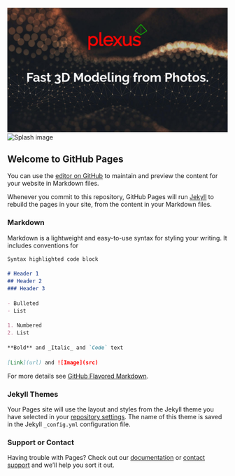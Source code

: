 ![Splash image](plexus_splash.jpg)
![Splash image](https://static01.nyt.com/images/2021/01/30/business/29musk-print/merlin_133348470_4909550a-2f4a-4c38-80b1-969f8306dfba-superJumbo.jpg)

## Welcome to GitHub Pages

You can use the [editor on GitHub](https://github.com/KevinCain/plexus_site/plexus_splash.jpg) to maintain and preview the content for your website in Markdown files.

Whenever you commit to this repository, GitHub Pages will run [Jekyll](https://jekyllrb.com/) to rebuild the pages in your site, from the content in your Markdown files.

### Markdown

Markdown is a lightweight and easy-to-use syntax for styling your writing. It includes conventions for

```markdown
Syntax highlighted code block

# Header 1
## Header 2
### Header 3

- Bulleted
- List

1. Numbered
2. List

**Bold** and _Italic_ and `Code` text

[Link](url) and ![Image](src)
```

For more details see [GitHub Flavored Markdown](https://guides.github.com/features/mastering-markdown/).

### Jekyll Themes

Your Pages site will use the layout and styles from the Jekyll theme you have selected in your [repository settings](https://github.com/KevinCain/plexus_site/settings). The name of this theme is saved in the Jekyll `_config.yml` configuration file.

### Support or Contact

Having trouble with Pages? Check out our [documentation](https://docs.github.com/categories/github-pages-basics/) or [contact support](https://support.github.com/contact) and we’ll help you sort it out.
